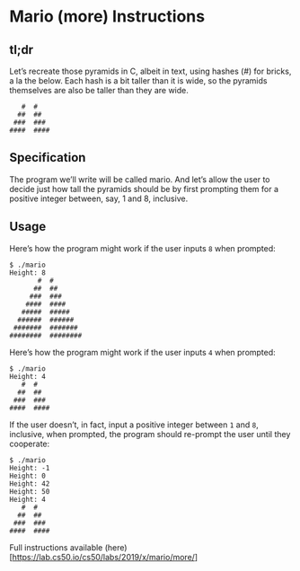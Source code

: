 # Mario (more) Instructions


## tl;dr
Let’s recreate those pyramids in C, albeit in text, using hashes (#) for bricks, a la the below. Each hash is a bit taller than it is wide, so the pyramids themselves are also be taller than they are wide.

```
   #  #
  ##  ##
 ###  ###
####  ####
```


## Specification
The program we’ll write will be called mario. And let’s allow the user to decide just how tall the pyramids should be by first prompting them for a positive integer between, say, 1 and 8, inclusive.


## Usage
Here’s how the program might work if the user inputs `8` when prompted:

```
$ ./mario
Height: 8
       #  #
      ##  ##
     ###  ###
    ####  ####
   #####  #####
  ######  ######
 #######  #######
########  ########
```

Here’s how the program might work if the user inputs `4` when prompted:

```
$ ./mario
Height: 4
   #  #
  ##  ##
 ###  ###
####  ####
```

If the user doesn’t, in fact, input a positive integer between `1` and `8`, inclusive, when prompted, the program should re-prompt the user until they cooperate:

```
$ ./mario
Height: -1
Height: 0
Height: 42
Height: 50
Height: 4
   #  #
  ##  ##
 ###  ###
####  ####
```


Full instructions available (here)[https://lab.cs50.io/cs50/labs/2019/x/mario/more/]